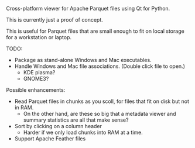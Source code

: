 Cross-platform viewer for Apache Parquet files using Qt for Python.

This is currently just a proof of concept.

This is useful for Parquet files that are small enough to fit on local storage for a workstation or laptop.

TODO:
* Package as stand-alone Windows and Mac executables.
* Handle Windows and Mac file associations. (Double click file to open.)
  * KDE plasma?
  * GNOME3?

Possible enhancements:
* Read Parquet files in chunks as you scoll, for files that fit on disk but not in RAM.
  * On the other hand, are these so big that a metadata viewer and summary statistics are all that make sense?
* Sort by clicking on a column header
  * Harder if we only load chunks into RAM at a time.
* Support Apache Feather files